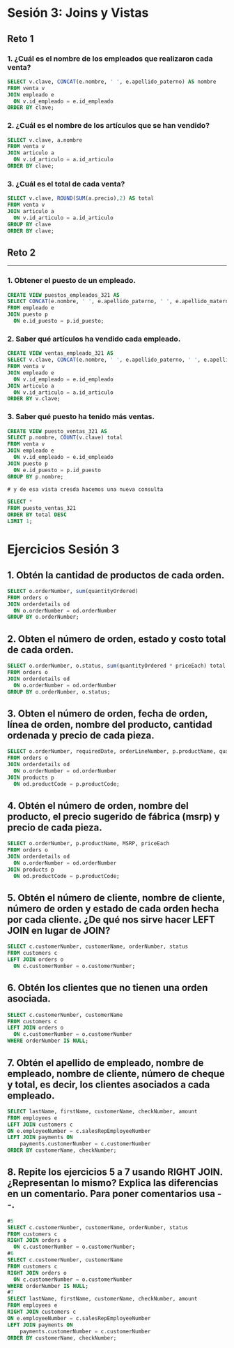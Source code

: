# Sesión 3: Joins y Vistas
## Reto 1
### 1. ¿Cuál es el nombre de los empleados que realizaron cada venta?
```sql
SELECT v.clave, CONCAT(e.nombre, ' ', e.apellido_paterno) AS nombre
FROM venta v
JOIN empleado e
  ON v.id_empleado = e.id_empleado
ORDER BY clave;
```
### 2. ¿Cuál es el nombre de los artículos que se han vendido?
```sql
SELECT v.clave, a.nombre
FROM venta v
JOIN articulo a
  ON v.id_articulo = a.id_articulo
ORDER BY clave;
```
### 3. ¿Cuál es el total de cada venta?
```sql
SELECT v.clave, ROUND(SUM(a.precio),2) AS total
FROM venta v
JOIN articulo a
  ON v.id_articulo = a.id_articulo
GROUP BY clave
ORDER BY clave;
```
## Reto 2
---
### 1. Obtener el puesto de un empleado.
```sql
CREATE VIEW puestos_empleados_321 AS
SELECT CONCAT(e.nombre, ' ', e.apellido_paterno, ' ', e.apellido_materno) AS empleado, p.nombre
FROM empleado e
JOIN puesto p
  ON e.id_puesto = p.id_puesto;
```
### 2. Saber qué artículos ha vendido cada empleado.
```sql 
CREATE VIEW ventas_empleado_321 AS
SELECT v.clave, CONCAT(e.nombre, ' ', e.apellido_paterno, ' ', e.apellido_materno) AS nombre_completo, a.nombre AS articulo
FROM venta v
JOIN empleado e
  ON v.id_empleado = e.id_empleado
JOIN articulo a
  ON v.id_articulo = a.id_articulo
ORDER BY v.clave;
```
### 3. Saber qué puesto ha tenido más ventas.
```sql
CREATE VIEW puesto_ventas_321 AS
SELECT p.nombre, COUNT(v.clave) total
FROM venta v
JOIN empleado e
  ON v.id_empleado = e.id_empleado
JOIN puesto p
  ON e.id_puesto = p.id_puesto
GROUP BY p.nombre;

# y de esa vista cresda hacemos una nueva consulta

SELECT *
FROM puesto_ventas_321
ORDER BY total DESC
LIMIT 1;
```
# Ejercicios Sesión 3
## 1. Obtén la cantidad de productos de cada orden.
```sql
SELECT o.orderNumber, sum(quantityOrdered)
FROM orders o
JOIN orderdetails od
  ON o.orderNumber = od.orderNumber
GROUP BY o.orderNumber;
```
## 2. Obten el número de orden, estado y costo total de cada orden.
```sql
SELECT o.orderNumber, o.status, sum(quantityOrdered * priceEach) total
FROM orders o
JOIN orderdetails od
  ON o.orderNumber = od.orderNumber
GROUP BY o.orderNumber, o.status;
```
## 3. Obten el número de orden, fecha de orden, línea de orden, nombre del producto, cantidad ordenada y precio de cada pieza.
```sql
SELECT o.orderNumber, requiredDate, orderLineNumber, p.productName, quantityOrdered, priceEach
FROM orders o
JOIN orderdetails od
  ON o.orderNumber = od.orderNumber
JOIN products p
  ON od.productCode = p.productCode;
```
## 4. Obtén el número de orden, nombre del producto, el precio sugerido de fábrica (msrp) y precio de cada pieza.
```sql
SELECT o.orderNumber, p.productName, MSRP, priceEach
FROM orders o
JOIN orderdetails od
  ON o.orderNumber = od.orderNumber
JOIN products p
  ON od.productCode = p.productCode;
```
## 5. Obtén el número de cliente, nombre de cliente, número de orden y estado de cada orden hecha por cada cliente. ¿De qué nos sirve hacer LEFT JOIN en lugar de JOIN?
```sql
SELECT c.customerNumber, customerName, orderNumber, status
FROM customers c
LEFT JOIN orders o
  ON c.customerNumber = o.customerNumber;
```
## 6. Obtén los clientes que no tienen una orden asociada.
```sql
SELECT c.customerNumber, customerName
FROM customers c
LEFT JOIN orders o
  ON c.customerNumber = o.customerNumber
WHERE orderNumber IS NULL;
```

## 7. Obtén el apellido de empleado, nombre de empleado, nombre de cliente, número de cheque y total, es decir, los clientes asociados a cada empleado.
```sql
SELECT lastName, firstName, customerName, checkNumber, amount
FROM employees e
LEFT JOIN customers c 
ON e.employeeNumber = c.salesRepEmployeeNumber
LEFT JOIN payments ON 
    payments.customerNumber = c.customerNumber
ORDER BY customerName, checkNumber;
```
## 8. Repite los ejercicios 5 a 7 usando RIGHT JOIN. ¿Representan lo mismo? Explica las diferencias en un comentario. Para poner comentarios usa --.
```sql
#5
SELECT c.customerNumber, customerName, orderNumber, status
FROM customers c
RIGHT JOIN orders o
  ON c.customerNumber = o.customerNumber;
#6  
SELECT c.customerNumber, customerName
FROM customers c
RIGHT JOIN orders o
  ON c.customerNumber = o.customerNumber
WHERE orderNumber IS NULL;
#7 
SELECT lastName, firstName, customerName, checkNumber, amount
FROM employees e
RIGHT JOIN customers c 
ON e.employeeNumber = c.salesRepEmployeeNumber
LEFT JOIN payments ON 
    payments.customerNumber = c.customerNumber
ORDER BY customerName, checkNumber;
```
